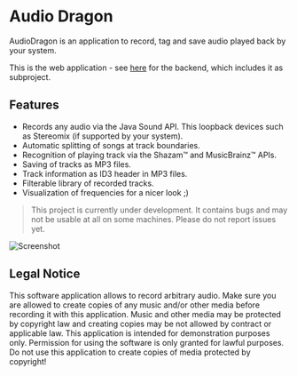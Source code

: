 # Audio Dragon

AudioDragon is an application to record, tag and save audio played back by your system.

This is the web application - see [here](https://github.com/fischmat/audiodragon) for the backend, which includes it as subproject.

## Features

- Records any audio via the Java Sound API. This loopback devices such as Stereomix (if supported by your system).
- Automatic splitting of songs at track boundaries.
- Recognition of playing track via the Shazam™ and MusicBrainz™ APIs.
- Saving of tracks as MP3 files.
- Track information as ID3 header in MP3 files.
- Filterable library of recorded tracks.
- Visualization of frequencies for a nicer look ;)

> This project is currently under development. It contains bugs and may not be usable at all on some machines.
> Please do not report issues yet.

![](config/readme/assets/screenshot.png "Screenshot")

## Legal Notice

This software application allows to record arbitrary audio. Make sure you are allowed to create copies of any music and/or other media before recording it with this application.
Music and other media may be protected by copyright law and creating copies may be not allowed by contract or applicable law.
This application is intended for demonstration purposes only. Permission for using the software is only granted for lawful purposes. Do not use this application to create copies of media protected by copyright!